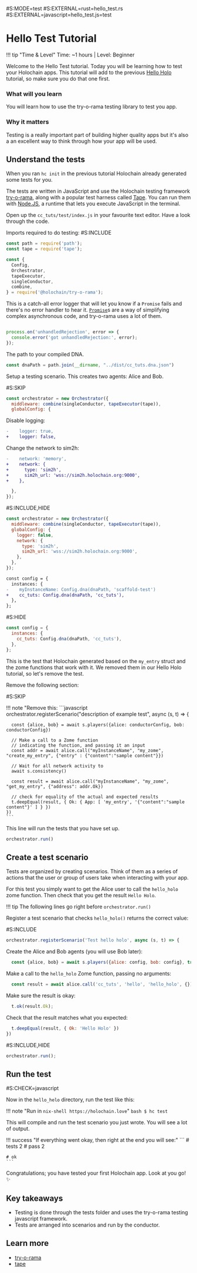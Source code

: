 \#S:MODE=test
\#S:EXTERNAL=rust=hello_test.rs
\#S:EXTERNAL=javascript=hello_test.js=test
# Hello Test Tutorial

!!! tip "Time & Level"
    Time: ~1 hours | Level: Beginner

Welcome to the Hello Test tutorial. Today you will be learning how to test your Holochain apps. This tutorial will add to the previous [Hello Holo](../hello_holo) tutorial, so make sure you do that one first.

### What will you learn
You will learn how to use the try-o-rama testing library to test you app.

### Why it matters
Testing is a really important part of building higher quality apps but it's also a an excellent way to think through how your app will be used.


## Understand the tests

When you ran `hc init` in the previous tutorial Holochain already generated some tests for you.

The tests are written in JavaScript and use the Holochain testing framework [try-o-rama](https://github.com/holochain/try-o-rama), along with a popular test harness called [Tape](https://github.com/substack/tape). You can run them with [Node.JS](https://nodejs.org/en/), a runtime that lets you execute JavaScript in the terminal.

Open up the `cc_tuts/test/index.js` in your favourite text editor. Have a look through the code.

Imports required to do testing:
\#S:INCLUDE
```javascript
const path = require('path');
const tape = require('tape');

const {
  Config,
  Orchestrator,
  tapeExecutor,
  singleConductor,
  combine,
} = require('@holochain/try-o-rama');
```

This is a catch-all error logger that will let you know if a `Promise` fails and there's no error handler to hear it. [`Promise`](https://developer.mozilla.org/en-US/docs/Web/JavaScript/Reference/Global_Objects/Promise)s are a way of simplifying complex asynchronous code, and try-o-rama uses a lot of them.

```javascript

process.on('unhandledRejection', error => {
  console.error('got unhandledRejection:', error);
});

```

The path to your compiled DNA.

```javascript
const dnaPath = path.join(__dirname, "../dist/cc_tuts.dna.json")
```

Setup a testing scenario.
This creates two agents: Alice and Bob.

\#S:SKIP

```javascript
const orchestrator = new Orchestrator({
  middleware: combine(singleConductor, tapeExecutor(tape)),
  globalConfig: {
```
Disable logging:
```diff
-    logger: true,
+    logger: false,
```
Change the network to sim2h:
```diff
-    network: 'memory',  
+    network: {
+      type: 'sim2h',
+      sim2h_url: 'wss://sim2h.holochain.org:9000',
+    },
```
```javascript
  },
});
```

\#S:INCLUDE,HIDE
```javascript
const orchestrator = new Orchestrator({
  middleware: combine(singleConductor, tapeExecutor(tape)),
  globalConfig: {
    logger: false,
    network: {
      type: 'sim2h',
      sim2h_url: 'wss://sim2h.holochain.org:9000',
    },
  },
});
```
```diff
const config = {
  instances: {
-    myInstanceName: Config.dna(dnaPath, 'scaffold-test')
+    cc_tuts: Config.dna(dnaPath, 'cc_tuts'),
  },
};
```
\#S:HIDE
```javascript
const config = {
  instances: {
    cc_tuts: Config.dna(dnaPath, 'cc_tuts'),
  },
};

```
This is the test that Holochain generated based on the `my_entry` struct and the zome functions that work with it. We removed them in our Hello Holo tutorial, so let's remove the test.

Remove the following section:

\#S:SKIP

!!! note "Remove this:
    ```javascript
    orchestrator.registerScenario("description of example test", async (s, t) => {

      const {alice, bob} = await s.players({alice: conductorConfig, bob: conductorConfig})

      // Make a call to a Zome function
      // indicating the function, and passing it an input
      const addr = await alice.call("myInstanceName", "my_zome", "create_my_entry", {"entry" : {"content":"sample content"}})

      // Wait for all network activity to
      await s.consistency()

      const result = await alice.call("myInstanceName", "my_zome", "get_my_entry", {"address": addr.Ok})

      // check for equality of the actual and expected results
      t.deepEqual(result, { Ok: { App: [ 'my_entry', '{"content":"sample content"}' ] } })
    })
    ```

This line will run the tests that you have set up.

```javascript
orchestrator.run()
```

## Create a test scenario

Tests are organized by creating scenarios. Think of them as a series of actions that the user or group of users take when interacting with your app.

For this test you simply want to get the Alice user to call the `hello_holo` zome function. Then check that you get the result `Hello Holo`.

!!! tip 
    The following lines go right before `orchestrator.run()`


Register a test scenario that checks `hello_holo()` returns the correct value:

\#S:INCLUDE
```javascript
orchestrator.registerScenario('Test hello holo', async (s, t) => {
```
Create the Alice and Bob agents (you will use Bob later):
```javascript
  const {alice, bob} = await s.players({alice: config, bob: config}, true);
```
Make a call to the `hello_holo` Zome function, passing no arguments:
```javascript
  const result = await alice.call('cc_tuts', 'hello', 'hello_holo', {});
```

Make sure the result is okay:

```javascript
  t.ok(result.Ok);
```

Check that the result matches what you expected:

```javascript
  t.deepEqual(result, { Ok: 'Hello Holo' })
})
```
\#S:INCLUDE,HIDE
```javascript
orchestrator.run();
```
## Run the test

\#S:CHECK=javascript

Now in the `hello_helo` directory, run the test like this:

!!! note "Run in `nix-shell https://holochain.love`"
    ```bash
    $ hc test
    ```

This will compile and run the test scenario you just wrote. You will see a lot of output. 

!!! success "If everything went okay, then right at the end you will see:"
    ```
    # tests 2
    # pass  2

    # ok
    ```

Congratulations; you have tested your first Holochain app. Look at you go! :sparkles: 

## Key takeaways
- Testing is done through the tests folder and uses the try-o-rama testing javascript framework.
- Tests are arranged into scenarios and run by the conductor.

## Learn more
- [try-o-rama](https://github.com/holochain/try-o-rama)
- [tape](https://github.com/substack/tape)

